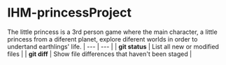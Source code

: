 # IHM-princessProject
The little princess is a 3rd person game where the main character, a little princess from a diferent planet, explore diferent worlds in order to undertand earthlings' life.
| --- | --- |
| **git status** | List all new or modified files |
| **git diff** | Show file differences that haven't been staged |

